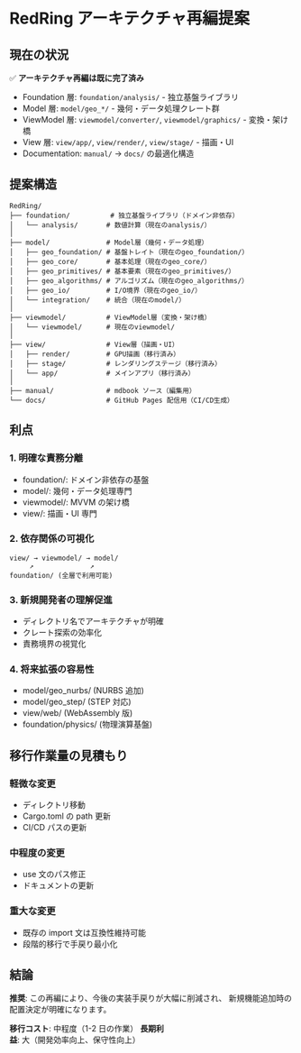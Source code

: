 # RedRing アーキテクチャ再編提案

## 現在の状況

✅ **アーキテクチャ再編は既に完了済み**

- Foundation 層: `foundation/analysis/` - 独立基盤ライブラリ
- Model 層: `model/geo_*/` - 幾何・データ処理クレート群
- ViewModel 層: `viewmodel/converter/`, `viewmodel/graphics/` - 変換・架け橋
- View 層: `view/app/`, `view/render/`, `view/stage/` - 描画・UI
- Documentation: `manual/` → `docs/` の最適化構造

## 提案構造

```
RedRing/
├── foundation/          # 独立基盤ライブラリ（ドメイン非依存）
│   └── analysis/       # 数値計算（現在のanalysis/）
│
├── model/              # Model層（幾何・データ処理）
│   ├── geo_foundation/ # 基盤トレイト（現在のgeo_foundation/）
│   ├── geo_core/       # 基本処理（現在のgeo_core/）
│   ├── geo_primitives/ # 基本要素（現在のgeo_primitives/）
│   ├── geo_algorithms/ # アルゴリズム（現在のgeo_algorithms/）
│   ├── geo_io/         # I/O境界（現在のgeo_io/）
│   └── integration/    # 統合（現在のmodel/）
│
├── viewmodel/          # ViewModel層（変換・架け橋）
│   └── viewmodel/      # 現在のviewmodel/
│
├── view/               # View層（描画・UI）
│   ├── render/         # GPU描画（移行済み）
│   ├── stage/          # レンダリングステージ（移行済み）
│   └── app/            # メインアプリ（移行済み）
│
├── manual/             # mdbook ソース（編集用）
└── docs/               # GitHub Pages 配信用（CI/CD生成）
```

## 利点

### 1. 明確な責務分離

- foundation/: ドメイン非依存の基盤
- model/: 幾何・データ処理専門
- viewmodel/: MVVM の架け橋
- view/: 描画・UI 専門

### 2. 依存関係の可視化

```
view/ → viewmodel/ → model/
     ↗              ↗
foundation/ (全層で利用可能)
```

### 3. 新規開発者の理解促進

- ディレクトリ名でアーキテクチャが明確
- クレート探索の効率化
- 責務境界の視覚化

### 4. 将来拡張の容易性

- model/geo_nurbs/ (NURBS 追加)
- model/geo_step/ (STEP 対応)
- view/web/ (WebAssembly 版)
- foundation/physics/ (物理演算基盤)

## 移行作業量の見積もり

### 軽微な変更

- ディレクトリ移動
- Cargo.toml の path 更新
- CI/CD パスの更新

### 中程度の変更

- use 文のパス修正
- ドキュメントの更新

### 重大な変更

- 既存の import 文は互換性維持可能
- 段階的移行で手戻り最小化

## 結論

**推奨**: この再編により、今後の実装手戻りが大幅に削減され、
新規機能追加時の配置決定が明確になります。

**移行コスト**: 中程度（1-2 日の作業）
**長期利益**: 大（開発効率向上、保守性向上）
